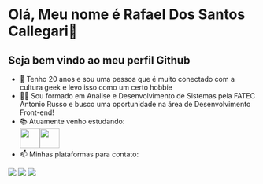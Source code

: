 # Olá, Meu nome é Rafael Dos Santos Callegari👋<br>
## Seja bem vindo ao meu perfil Github

- 👾  Tenho 20 anos e sou uma pessoa que é muito conectado com a cultura geek e levo isso como um certo hobbie
- 👨‍💻  Sou formado em Analise e Desenvolvimento de Sistemas pela FATEC Antonio Russo e busco uma oportunidade na área de Desenvolvimento Front-end!
- 📚  Atuamente venho estudando:<br>
      <img src="https://cdn.jsdelivr.net/gh/devicons/devicon@latest/icons/react/react-original.svg" width="40" height="40"/><img src="https://cdn.jsdelivr.net/gh/devicons/devicon@latest/icons/tailwindcss/tailwindcss-original.svg" width="40" height="40"/>  
- 📫  Minhas plataformas para contato:
<div>
  <a href="[https://instagram.com/rafeel_callegari_/](https://www.instagram.com/rafael_callegari_/)" target="_blank"><img loading="lazy" src="https://img.shields.io/badge/-Instagram-%23E4405F?style=for-the-badge&logo=instagram&logoColor=white" target="_blank"></a>
  <a href = "mailto:rafaelcallegarid@gmail.com"><img loading="lazy" src="https://img.shields.io/badge/Gmail-D14836?style=for-the-badge&logo=gmail&logoColor=white" target="_blank"></a>
  <a href="https://www.linkedin.com/in/rafael-dos-santos-callegari-484b08212/" target="_blank"><img loading="lazy" src="https://img.shields.io/badge/-LinkedIn-%230077B5?style=for-the-badge&logo=linkedin&logoColor=white" target="_blank"></a>   
</div>


